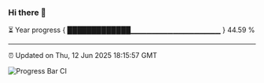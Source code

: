 ### Hi there 👋

⏳ Year progress { █████████████▁▁▁▁▁▁▁▁▁▁▁▁▁▁▁▁▁ } 44.59 %

---

⏰ Updated on Thu, 12 Jun 2025 18:15:57 GMT

![Progress Bar CI](https://github.com/Shyam-Makwana/GitHub-Actions-Demo/workflows/Progress%20Bar%20CI/badge.svg)
